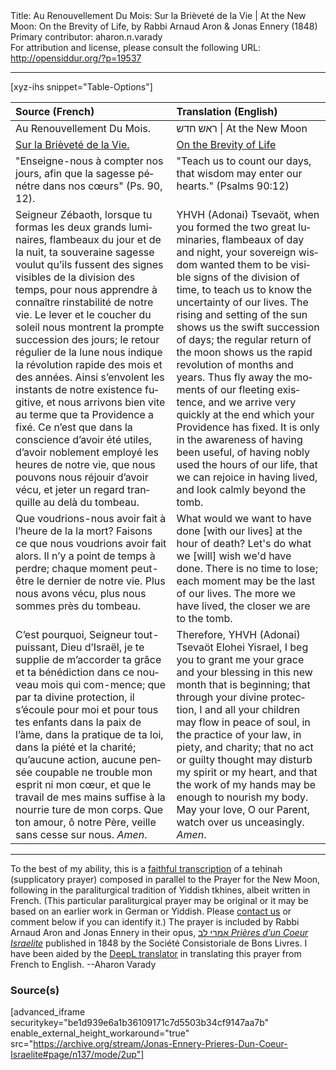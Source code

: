 <html>
<head></head>
<body>
Title: Au Renouvellement Du Mois: Sur la Brièveté de la Vie | At the New Moon: On the Brevity of Life, by Rabbi Arnaud Aron & Jonas Ennery (1848)<br />
Primary contributor: aharon.n.varady<br />
For attribution and license, please consult the following URL: <a href="http://opensiddur.org/?p=19537">http://opensiddur.org/?p=19537</a>
<p />
<hr />

[xyz-ihs snippet="Table-Options"]<table style="margin-left: auto; margin-right: auto;" class="draggable">
<thead><tr><th id="x" style="text-align: left;">Source (French)</th><th style="text-align: left;">Translation (English)</th></tr></thead>
<tbody>
<tr><td style="vertical-align:top;">
<div class="french" lang="fr">
<span class="instruction">Au Renouvellement Du Mois.</span>
</span></div></td>

<td style="vertical-align:top;">
<div class="english" lang="en">
<span class="instruction">ראש חדש | At the New Moon</span>
</span></div></tr>


<tr><td style="vertical-align:top;">
<div class="french" lang="fr">
<u>Sur la Brièveté de la Vie.</u>
</span></div></td>

<td style="vertical-align:top;">
<div class="english" lang="en">
<u>On the Brevity of Life</u>
</span></div></tr>


<tr><td style="vertical-align:top;">
<div class="french" lang="fr">
"Enseigne-nous à compter nos jours, 
afin que la sagesse pénétre dans nos cœurs" <span class="citation">(Ps. 90, 12)</span>.
</span></div></td>

<td style="vertical-align:top;">
<div class="english" lang="en">
"Teach us to count our days, 
that wisdom may enter our hearts." <span class="citation">(Psalms 90:12)</span>
</span></div></tr>


<tr><td style="vertical-align:top;">
<div class="french" lang="fr">
Seigneur Zébaoth, lorsque tu formas les deux grands luminaires, flambeaux du jour et de la nuit, ta souveraine sagesse voulut qu’ils fussent des signes visibles de la division des temps, pour nous apprendre à connaître rinstabilité de notre vie. Le lever et le coucher du soleil nous montrent la prompte succession des jours; le retour régulier de la lune nous indique la révolution rapide des mois et des années. Ainsi s’envolent les instants de notre existence fugitive, et nous arrivons bien vite au terme que ta Providence a fixé. Ce n’est que dans la conscience d’avoir été utiles, d’avoir noblement employé les heures de notre vie, que nous pouvons nous réjouir d’avoir vécu, et jeter un regard tranquille au delà du tombeau.
</span></div></td>

<td style="vertical-align:top;">
<div class="english" lang="en">
YHVH (Adonai) Tsevaöt, when you formed the two great luminaries, flambeaux of day and night, your sovereign wisdom wanted them to be visible signs of the division of time, to teach us to know the uncertainty of our lives. The rising and setting of the sun shows us the swift succession of days; the regular return of the moon shows us the rapid revolution of months and years. Thus fly away the moments of our fleeting existence, and we arrive very quickly at the end which your Providence has fixed. It is only in the awareness of having been useful, of having nobly used the hours of our life, that we can rejoice in having lived, and look calmly beyond the tomb.
</span></div></tr>


<tr><td style="vertical-align:top;">
<div class="french" lang="fr">
Que voudrions-nous avoir fait à l’heure de la la mort? Faisons ce que nous voudrions avoir fait alors. Il n’y a point de temps à perdre; chaque moment peut-être le dernier de notre vie. Plus nous avons vécu, plus nous sommes près du tombeau.
</span></div></td>

<td style="vertical-align:top;">
<div class="english" lang="en">
What would we want to have done [with our lives] at the hour of death? Let's do what we [will] wish we'd have done. There is no time to lose; each moment may be the last of our lives. The more we have lived, the closer we are to the tomb.
</span></div></tr>


<tr><td style="vertical-align:top;">
<div class="french" lang="fr">
C’est pourquoi, Seigneur tout-puissant, Dieu d’Israël, je te supplie de m’accorder ta grâce et ta bénédiction dans ce nouveau mois qui com-mence; que par ta divine protection, il s’écoule pour moi et pour tous tes enfants dans la paix de l’àme, dans la pratique de ta loi, dans la piété et la charité; qu’aucune action, aucune pensée coupable ne trouble mon esprit ni mon cœur, et que le travail de mes mains suffise à la nourrie ture de mon corps. Que ton amour, ô notre Père, veille sans cesse sur nous. <em>Amen</em>.
</span></div></td>

<td style="vertical-align:top;">
<div class="english" lang="en">
Therefore, YHVH (Adonai) Tsevaöt Elohei Yisrael, I beg you to grant me your grace and your blessing in this new month that is beginning; that through your divine protection, I and all your children may flow in peace of soul, in the practice of your law, in piety, and charity; that no act or guilty thought may disturb my spirit or my heart, and that the work of my hands may be enough to nourish my body. May your love, O our Parent, watch over us unceasingly. <em>Amen</em>.
</span></div></td>
 </tr></tbody></table>

<hr />

To the best of my ability, this is a <a href="https://fr.wikisource.org/wiki/Livre:אמרי_לב_Prières_D%27un_Cœur_Israélite_(Jonas_Ennery,_1848).djvu">faithful transcription</a> of a teḥinah (supplicatory prayer) composed in parallel to the Prayer for the New Moon, following in the paraliturgical tradition of Yiddish tkhines, albeit written in French. (This particular paraliturgical prayer may be original or it may be based on an earlier work in German or Yiddish. Please <a href="https://opensiddur.org/contact/">contact us</a> or comment below if you can identify it.) The prayer is included by Rabbi Arnaud Aron and Jonas Ennery in their opus, <a href="https://archive.org/details/Jonas-Ennery-Prieres-Dun-Coeur-Israelite">אמרי לב <em>Prières d’un Coeur Israelite</em></a> published in 1848 by the Société Consistoriale de Bons Livres. I have been aided by the <a href="https://www.deepl.com/translator">DeepL translator</a> in translating this prayer from French to English. --Aharon Varady

<h3>Source(s)</h3>

[advanced_iframe securitykey="be1d939e6a1b36109171c7d5503b34cf9147aa7b" enable_external_height_workaround="true" src="https://archive.org/stream/Jonas-Ennery-Prieres-Dun-Coeur-Israelite#page/n137/mode/2up"]
</body>
</html>